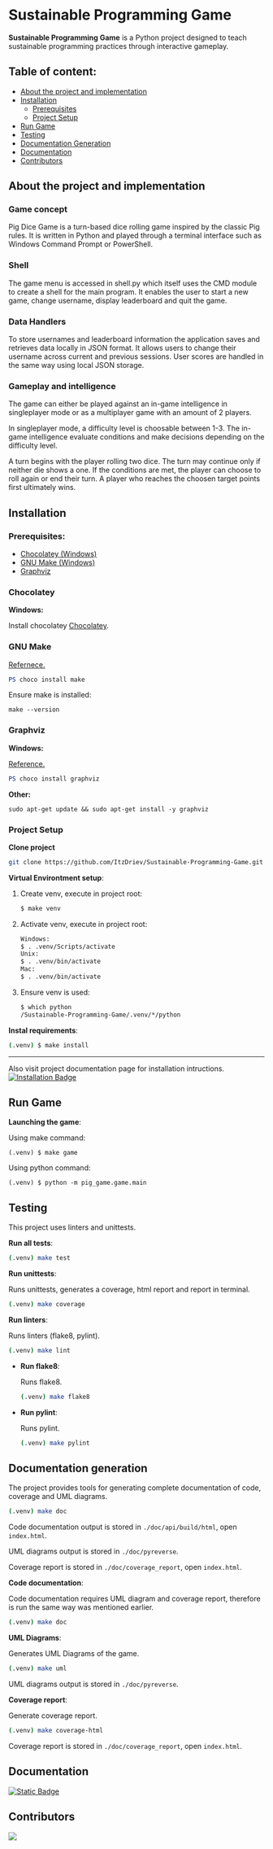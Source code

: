 # Sustainable Programming Game

**Sustainable Programming Game** is a Python project
designed to teach sustainable programming practices
through interactive gameplay.

## Table of content:

- [About the project and implementation](#about-the-project-and-implementation)
- [Installation](#installation)
  - [Prerequisites](#prerequisites)
  - [Project Setup](#project-setup)
- [Run Game](#run-game)
- [Testing](#testing)
- [Documentation Generation](#documentation-generation)
- [Documentation](#documentation)
- [Contributors](#contributors)

## About the project and implementation
### Game concept
Pig Dice Game is a turn-based dice rolling game inspired by the classic Pig rules. It is written in Python and played through a terminal interface such as Windows Command Prompt or PowerShell.

### Shell
The game menu is accessed in shell.py which itself uses the CMD module to create a shell for the main program. It enables the user to start a new game, change username, display leaderboard and quit the game. 

### Data Handlers 
To store usernames and leaderboard information the application saves and retrieves data locally in JSON format. It allows users to change their username across current and previous sessions. User scores are handled in the same way using local JSON storage.

### Gameplay and intelligence
The game can either be played against an in-game intelligence in singleplayer mode or as a multiplayer game with an amount of 2 players. 

In singleplayer mode, a difficulty level is choosable between 1-3. The in-game intelligence evaluate conditions and make decisions depending on the difficulty level.

A turn begins with the player rolling two dice. The turn may continue only if neither die shows a one. If the conditions are met, the player can choose to roll again or end their turn. A player who reaches the choosen target points first ultimately wins. 

## Installation

### Prerequisites:

- [Chocolatey (Windows)](#Chocolatey)
- [GNU Make (Windows)](#gnu-make)
- [Graphviz](#graphviz)

### Chocolatey

**Windows:**

Install chocolatey [Chocolatey](https://chocolatey.org/install).

### GNU Make

[Refernece.](https://community.chocolatey.org/packages/make)

```PowerShell
PS choco install make
```

Ensure make is installed:

```
make --version
```

### Graphviz

**Windows:**

[Reference.](https://graphviz.org/download/)

```PowerShell
PS choco install graphviz
```

**Other:**

```
sudo apt-get update && sudo apt-get install -y graphviz
```

### Project Setup

**Clone project**

```bash
git clone https://github.com/ItzDriev/Sustainable-Programming-Game.git
```

**Virtual Environtment setup**:

1. Create venv, execute in project root:

   ```bash
   $ make venv
   ```

2. Activate venv, execute in project root:

   ```bash
   Windows:
   $ . .venv/Scripts/activate
   Unix:
   $ . .venv/bin/activate
   Mac:
   $ . .venv/bin/activate
   ```

3. Ensure venv is used:

   ```bash
   $ which python
   /Sustainable-Programming-Game/.venv/*/python
   ```

**Instal requirements**:

```bash
(.venv) $ make install
```

---

Also visit project documentation page for installation intructions.
<a href="https://itzdriev.github.io/Sustainable-Programming-Game/usage.html#installation">
<img align="top" alt="Installation Badge" src="https://img.shields.io/badge/Installation-Link-blue">
</a>

## Run Game

**Launching the game**:

Using make command:

```
(.venv) $ make game
```

Using python command:

```
(.venv) $ python -m pig_game.game.main
```

## Testing

This project uses linters and unittests.

**Run all tests**:

```bash
(.venv) make test
```

**Run unittests**:

Runs unittests, generates a coverage, html report and report in terminal.

```bash
(.venv) make coverage
```

**Run linters**:

Runs linters (flake8, pylint).

```bash
(.venv) make lint
```

- **Run flake8**:

  Runs flake8.

  ```bash
  (.venv) make flake8
  ```

- **Run pylint**:

  Runs pylint.

  ```bash
  (.venv) make pylint
  ```

## Documentation generation

The project provides tools for generating complete documentation of code, coverage and UML diagrams.

```bash
(.venv) make doc
```

Code documentation output is stored in `./doc/api/build/html`, open `index.html`.

UML diagrams output is stored in `./doc/pyreverse`.

Coverage report is stored in `./doc/coverage_report`, open `index.html`.

**Code documentation**:

Code documentation requires UML diagram and coverage report, therefore is run the same way was mentioned earlier.

```bash
(.venv) make doc
```

**UML Diagrams**:

Generates UML Diagrams of the game.

```bash
(.venv) make uml
```

UML diagrams output is stored in `./doc/pyreverse`.

**Coverage report**:

Generate coverage report.

```bash
(.venv) make coverage-html
```

Coverage report is stored in `./doc/coverage_report`, open `index.html`.

## Documentation

<a href="https://itzdriev.github.io/Sustainable-Programming-Game/">
  <img align="top" alt="Static Badge" src="https://img.shields.io/badge/Documenation-Link-blue">
</a>

<br>

## Contributors

<a href="https://github.com/Flurry2005/Brogress/graphs/contributors">
  <img src="https://contrib.rocks/image?repo=Flurry2005/Brogress" />
</a>
